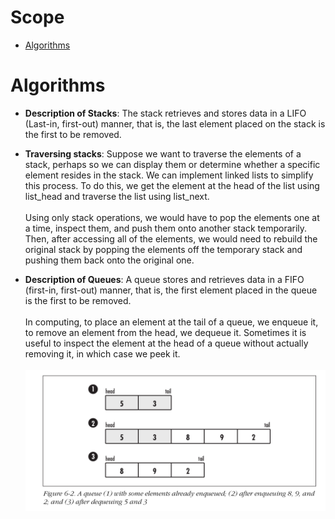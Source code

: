 # Scope

- [Algorithms](#algorithms)


# Algorithms

- **Description of Stacks**: The stack retrieves and stores data in a LIFO (Last-in, first-out) manner, that is, the last element placed on the stack is the first to be removed.

- **Traversing stacks**: Suppose we want to traverse the elements of a stack, perhaps so we can display them or determine whether a specific element resides in the stack. We can implement linked lists to simplify this process. To do this, we get the element at the head of the list using list_head and traverse the list using list_next. \
\
Using only stack operations, we would have to pop the elements one at a time, inspect them, and push them onto another stack temporarily. Then, after accessing all of the elements, we would need to rebuild the original stack by popping the elements off the temporary stack and pushing them back onto the original one.

- **Description of Queues**: A queue stores and retrieves data in a FIFO (first-in, first-out) manner, that is, the first element placed in the queue is the first to be removed. \
\
In computing, to place an element at the tail of a queue, we enqueue it, to remove an element from the head, we dequeue it. Sometimes it is useful to inspect the element at the head of a queue without actually removing it, in which case we peek it. \
\
![day29-algorithms-1](day29-algorithms-1.png)
